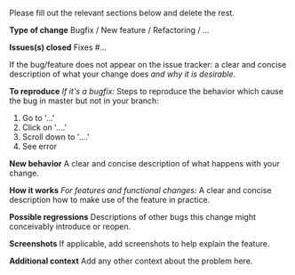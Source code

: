 Please fill out the relevant sections below and delete the rest.

**Type of change**
Bugfix / New feature / Refactoring / ...

**Issues(s) closed**
Fixes #...

If the bug/feature does not appear on the issue tracker: a clear and concise description of what your change does *and why it is desirable*.

**To reproduce**
*If it's a bugfix:*
Steps to reproduce the behavior which cause the bug in master but not in your branch:
1. Go to '...'
2. Click on '....'
3. Scroll down to '....'
4. See error

**New behavior**
A clear and concise description of what happens with your change.

**How it works**
*For features and functional changes:*
A clear and concise description how to make use of the feature in practice.

**Possible regressions**
Descriptions of other bugs this change might conceivably introduce or reopen.

**Screenshots**
If applicable, add screenshots to help explain the feature.

**Additional context**
Add any other context about the problem here.
